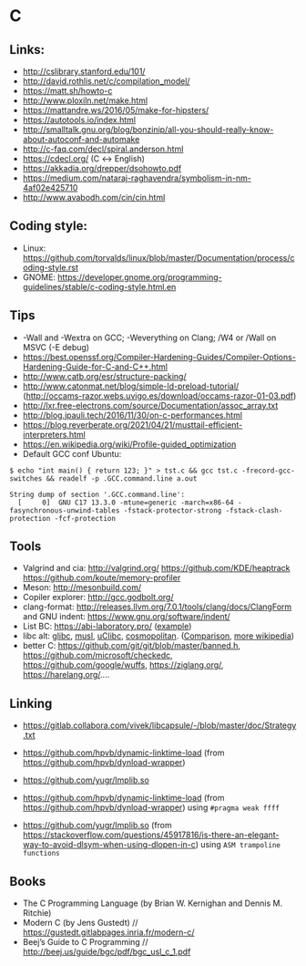 C
=


Links:
------

* http://cslibrary.stanford.edu/101/
* http://david.rothlis.net/c/compilation_model/
* https://matt.sh/howto-c
* http://www.ploxiln.net/make.html
* https://mattandre.ws/2016/05/make-for-hipsters/
* https://autotools.io/index.html
* http://smalltalk.gnu.org/blog/bonzinip/all-you-should-really-know-about-autoconf-and-automake
* http://c-faq.com/decl/spiral.anderson.html
* https://cdecl.org/ (C ↔ English)
* https://akkadia.org/drepper/dsohowto.pdf
* https://medium.com/nataraj-raghavendra/symbolism-in-nm-4af02e425710
* http://www.avabodh.com/cin/cin.html

Coding style:
-------------

* Linux: https://github.com/torvalds/linux/blob/master/Documentation/process/coding-style.rst
* GNOME: https://developer.gnome.org/programming-guidelines/stable/c-coding-style.html.en

Tips
----

* -Wall and -Wextra on GCC; -Weverything on Clang; /W4 or /Wall on MSVC (-E debug)
* https://best.openssf.org/Compiler-Hardening-Guides/Compiler-Options-Hardening-Guide-for-C-and-C++.html
* http://www.catb.org/esr/structure-packing/
* http://www.catonmat.net/blog/simple-ld-preload-tutorial/ (http://occams-razor.webs.uvigo.es/download/occams-razor-01-03.pdf)
* http://lxr.free-electrons.com/source/Documentation/assoc_array.txt
* http://blog.jpauli.tech/2016/11/30/on-c-performances.html
* https://blog.reverberate.org/2021/04/21/musttail-efficient-interpreters.html
* https://en.wikipedia.org/wiki/Profile-guided_optimization
* Default GCC conf Ubuntu:
```
$ echo "int main() { return 123; }" > tst.c && gcc tst.c -frecord-gcc-switches && readelf -p .GCC.command.line a.out

String dump of section '.GCC.command.line':
  [     0]  GNU C17 13.3.0 -mtune=generic -march=x86-64 -fasynchronous-unwind-tables -fstack-protector-strong -fstack-clash-protection -fcf-protection
```

Tools
-----

* Valgrind and cia: http://valgrind.org/  https://github.com/KDE/heaptrack https://github.com/koute/memory-profiler
* Meson: http://mesonbuild.com/
* Copiler explorer: http://gcc.godbolt.org/
* clang-format: http://releases.llvm.org/7.0.1/tools/clang/docs/ClangForm and GNU indent: https://www.gnu.org/software/indent/
* List BC: https://abi-laboratory.pro/ ([example](https://abi-laboratory.pro/?view=timeline&l=glibc))
* libc alt: [glibc](https://www.gnu.org/software/libc/), [musl](http://musl.libc.org/), [uClibc](https://www.uclibc.org/), [cosmopolitan](https://justine.lol/cosmopolitan/index.html). ([Comparison](http://www.etalabs.net/compare_libcs.html), [more wikipedia](https://en.wikipedia.org/wiki/Linux_kernel_interfaces#The_C_standard_library)) 
* better C: https://github.com/git/git/blob/master/banned.h, https://github.com/microsoft/checkedc, https://github.com/google/wuffs, https://ziglang.org/, https://harelang.org/....


Linking
-----
* https://gitlab.collabora.com/vivek/libcapsule/-/blob/master/doc/Strategy.txt

* https://github.com/hpvb/dynamic-linktime-load (from https://github.com/hpvb/dynload-wrapper)
* https://github.com/yugr/Implib.so

* https://github.com/hpvb/dynamic-linktime-load (from https://github.com/hpvb/dynload-wrapper) using `#pragma weak ffff`
* https://github.com/yugr/Implib.so (from https://stackoverflow.com/questions/45917816/is-there-an-elegant-way-to-avoid-dlsym-when-using-dlopen-in-c) using `ASM trampoline functions`




Books
-----

 * The C Programming Language (by Brian W. Kernighan and Dennis M. Ritchie)
 * Modern C (by Jens Gustedt) // https://gustedt.gitlabpages.inria.fr/modern-c/ 
 * Beej’s Guide to C Programming // http://beej.us/guide/bgc/pdf/bgc_usl_c_1.pdf
